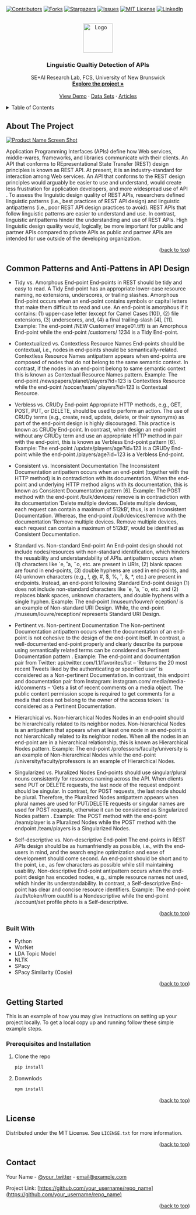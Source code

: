 <a name="readme-top"></a>
<!--
*** Thanks for checking out the Best-README-Template. If you have a suggestion
*** that would make this better, please fork the repo and create a pull request
*** or simply open an issue with the tag "enhancement".
*** Don't forget to give the project a star!
*** Thanks again! Now go create something AMAZING! :D
-->



<!-- PROJECT SHIELDS -->
<!--
*** I'm using markdown "reference style" links for readability.
*** Reference links are enclosed in brackets [ ] instead of parentheses ( ).
*** See the bottom of this document for the declaration of the reference variables
*** for contributors-url, forks-url, etc. This is an optional, concise syntax you may use.
*** https://www.markdownguide.org/basic-syntax/#reference-style-links
-->
[![Contributors][contributors-shield]][contributors-url]
[![Forks][forks-shield]][forks-url]
[![Stargazers][stars-shield]][stars-url]
[![Issues][issues-shield]][issues-url]
[![MIT License][license-shield]][license-url]
[![LinkedIn][linkedin-shield]][linkedin-url]



<!-- PROJECT LOGO -->
<br />
<div align="center">
  <a href="https://github.com/othneildrew/Best-README-Template">
    <img src="images/logo.png" alt="Logo" width="80" height="80">
  </a>

  <h3 align="center">Linguistic Qualtiy Detection of APIs</h3>

  <p align="center">
    SE+AI Research Lab, FCS, University of New Brunswick
    <br />
    <a href=""><strong>Explore the project »</strong></a>
    <br />
    <br />
    <a href="https://github.com/othneildrew/Best-README-Template">View Demo</a>
    ·
    <a href="https://github.com/othneildrew/Best-README-Template/issues">Data Sets</a>
    ·
    <a href="https://github.com/othneildrew/Best-README-Template/issues">Articles</a>
  </p>
</div>



<!-- TABLE OF CONTENTS -->
<details>
  <summary>Table of Contents</summary>
  <ol>
    <li>
      <a href="#about-the-project">About The Project</a>
      <ul>
        <li><a href="#built-with">Built With</a></li>
      </ul>
    </li>
    <li>
      <a href="#getting-started">Getting Started</a>
      <ul>
        <li><a href="#prerequisites">Prerequisites</a></li>
        <li><a href="#installation">Installation</a></li>
      </ul>
    </li>
    <li><a href="#usage">Usage</a></li>
    <li><a href="#roadmap">Roadmap</a></li>
    <li><a href="#contributing">Contributing</a></li>
    <li><a href="#license">License</a></li>
    <li><a href="#contact">Contact</a></li>
    <li><a href="#acknowledgments">Acknowledgments</a></li>
  </ol>
</details>



<!-- ABOUT THE PROJECT -->
## About The Project

[![Product Name Screen Shot][product-screenshot]](https://example.com)

Application Programming Interfaces (APIs) define how Web services, middle-wares, frameworks, and libraries communicate with their clients. An API that conforms to REpresentational State Transfer (REST) design principles is known as REST API. At present, it is an industry-standard for interaction among Web services. An API that conforms to the REST design principles would arguably be easier to use and understand, would create less frustration for application developers, and more widespread use of API . To assess the linguistic design quality of REST APIs, researchers defined linguistic patterns (i.e., best practices of REST API design) and linguistic antipatterns (i.e., poor REST API design practices to avoid). REST APIs that follow linguistic patterns are easier to understand and use. In contrast, linguistic antipatterns hinder the understanding and use of REST APIs. High linguistic design quality would, logically, be more important for public and partner APIs compared to private APIs as public and partner APIs are intended for use outside of the developing organization.


<p align="right">(<a href="#readme-top">back to top</a>)</p>



<!-- Patterns and Anti-Patterns -->
## Common Patterns and Anti-Pattens in API Design

* Tidy vs. Amorphous End-point End-points in REST should be tidy and easy to read. A Tidy End-point has an appropriate lower-case resource naming, no extensions, underscores, or trailing slashes. Amorphous End-point occurs when an end-point contains symbols or capital letters that make them difficult to read and use. An end-point is amorphous if it contains: (1) upper-case letter (except for Camel Cases [10]), (2) file extensions, (3) underscores, and, (4) a final trailing-slash [4], [11]. Example: The end-point /NEW Customer/ image01.tiff/ is an Amorphous End-point while the end-point /customers/ 1234 is a Tidy End-point.

* Contextualized vs. Contextless Resource Names End-points should be contextual, i.e., nodes in end-points should be semantically-related. Contextless Resource Names antipattern appears when end-points are composed of nodes that do not belong to the same semantic context. In contrast, if the nodes in an end-point belong to same semantic context this is known as Contextual Resource Names pattern. Example: The end-point /newspapers/planet/players?id=123 is Contextless Resource while the end-point /soccer/team/ players?id=123 is Contextual Resource. 

* Verbless vs. CRUDy End-point Appropriate HTTP methods, e.g., GET, POST, PUT, or DELETE, should be used to perform an action. The use of CRUDy terms (e.g., create, read, update, delete, or their synonyms) as part of the end-point design is highly discouraged. This practice is known as CRUDy End-point. In contrast, when design an end-point without any CRUDy term and use an appropriate HTTP method in pair with the end-point, this is known as Verbless End-point pattern [6]. Example: The end-point /update/players/age?id=123 is a CRUDy End-point while the end-point /players/age?id=123 is a Verbless End-point. 

* Consistent vs. Inconsistent Documentation The Inconsistent Documentation antipattern occurs when an end-point (together with the HTTP method) is in contradiction with its documentation. When the end-point and underlying HTTP method aligns with its documentation, this is known as Consistent Documentation pattern [6]. Example: The POST method with the end-point /bulk/devices/ remove is in contradiction with its documentation ’Delete multiple devices. Delete multiple devices, each request can contain a maximum of 512kB’, thus, is an Inconsistent Documentation. Whereas, the end-point /bulk/devices/remove with the documentation ’Remove multiple devices. Remove multiple devices, each request can contain a maximum of 512kB’, would be identified as Consistent Documentation. 

* Standard vs. Non-standard End-point An End-point design should not include nodes/resources with non-standard identification, which hinders the reusability and understandability of APIs. antipattern occurs when (1) characters like ´e, ˚a, ¨o, etc. are present in URIs, (2) blank spaces are found in end-points, (3) double hyphens are used in end-points, and (4) unknown characters (e.g., !, @, #, $, %, ˆ, &, *, etc.) are present in endpoints. Instead, an end-point following Standard End-point design (1) does not include non-standard characters like ´e, ˚a, ¨o, etc. and (2) replaces blank spaces, unknown characters, and double hyphens with a single hyphen. Example: The end-point /museum/louvre/r´eception/ is an example of Non-standard URI Design. While, the end-point /museum/louvre/reception/ represents Standard URI Design. 

* Pertinent vs. Non-pertinent Documentation The Non-pertinent Documentation antipattern occurs when the documentation of an end-point is not cohesive to the design of the end-point itself. In contrast, a well-documented end-point properly and clearly describe its purpose using semantically related terms can be considered as Pertinent Documentation pattern . Example: The end-point and documentation pair from Twitter: api.twitter.com/1.1/favorites/list – ‘Returns the 20 most recent Tweets liked by the authenticating or specified user’ is considered as a Non-pertinent Documentation. In contrast, this endpoint and documentation pair from Instagram: instagram.com/ media/media-id/comments – ‘Gets a list of recent comments on a media object. The public content permission scope is required to get comments for a media that does not belong to the owner of the access token.’ is considered as a Pertinent Documentation. 

* Hierarchical vs. Non-hierarchical Nodes Nodes in an end-point should be hierarchically related to its neighbor nodes. Non-hierarchical Nodes is an antipattern that appears when at least one node in an end-point is not hierarchically related to its neighbor nodes. When all the nodes in an end-point are in a hierarchical relationship, this is known as Hierarchical Nodes pattern. Example: The end-point /professors/faculty/university is an example of Non-hierarchical Nodes while the end-point /university/faculty/professors is an example of Hierarchical Nodes. 

* Singularized vs. Pluralized Nodes End-points should use singular/plural nouns consistently for resources naming across the API. When clients send PUT or DELETE requests, the last node of the request endpoint should be singular. In contrast, for POST requests, the last node should be plural. Therefore, the Pluralized Nodes antipattern appears when plural names are used for PUT/DELETE requests or singular names are used for POST requests, otherwise it can be considered as Singularized Nodes pattern . Example: The POST method with the end-point /team/player is a Pluralized Nodes while the POST method with the endpoint /team/players is a Singularized Nodes. 

* Self-descriptive vs. Non-descriptive End-point The end-points in REST APIs design should be as humanfriendly as possible, i.e., with the end-users in mind, and the search engine optimization and ease of development should come second. An end-point should be short and to the point, i.e., as few characters as possible while still maintaining usability. Non-descriptive End-point antipattern occurs when the end-point design has encoded nodes, e.g., simple resource names not used, which hinder its understandability. In contrast, a Self-descriptive End-point has clear and concise resource identifiers. Example: The end-point /auth/token/from oauth1 is a Nondescriptive while the end-point /account/set profile photo is a Self-descriptive.


<p align="right">(<a href="#readme-top">back to top</a>)</p>



### Built With



* Python
* WorNet
* LDA Topic Model
* NLTK
* SPacy
* SPacy Similarity (Cosie)

<p align="right">(<a href="#readme-top">back to top</a>)</p>



<!-- GETTING STARTED -->
## Getting Started

This is an example of how you may give instructions on setting up your project locally.
To get a local copy up and running follow these simple example steps.





### Prerequisites and Installation




1. Clone the repo
   ```sh
   pip install 
   ```
2. Donwnlods
   ```sh
   npm install
   ```

 

<p align="right">(<a href="#readme-top">back to top</a>)</p>




<!-- LICENSE -->
## License

Distributed under the MIT License. See `LICENSE.txt` for more information.

<p align="right">(<a href="#readme-top">back to top</a>)</p>



<!-- CONTACT -->
## Contact

Your Name - [@your_twitter](https://twitter.com/your_username) - email@example.com

Project Link: [https://github.com/your_username/repo_name](https://github.com/your_username/repo_name)

<p align="right">(<a href="#readme-top">back to top</a>)</p>






<!-- MARKDOWN LINKS & IMAGES -->
<!-- https://www.markdownguide.org/basic-syntax/#reference-style-links -->
[contributors-shield]: https://img.shields.io/github/contributors/othneildrew/Best-README-Template.svg?style=for-the-badge
[contributors-url]: https://github.com/othneildrew/Best-README-Template/graphs/contributors
[forks-shield]: https://img.shields.io/github/forks/othneildrew/Best-README-Template.svg?style=for-the-badge
[forks-url]: https://github.com/othneildrew/Best-README-Template/network/members
[stars-shield]: https://img.shields.io/github/stars/othneildrew/Best-README-Template.svg?style=for-the-badge
[stars-url]: https://github.com/othneildrew/Best-README-Template/stargazers
[issues-shield]: https://img.shields.io/github/issues/othneildrew/Best-README-Template.svg?style=for-the-badge
[issues-url]: https://github.com/othneildrew/Best-README-Template/issues
[license-shield]: https://img.shields.io/github/license/othneildrew/Best-README-Template.svg?style=for-the-badge
[license-url]: https://github.com/othneildrew/Best-README-Template/blob/master/LICENSE.txt
[linkedin-shield]: https://img.shields.io/badge/-LinkedIn-black.svg?style=for-the-badge&logo=linkedin&colorB=555
[linkedin-url]: https://linkedin.com/in/othneildrew
[product-screenshot]: images/screenshot.png
[Next.js]: https://img.shields.io/badge/next.js-000000?style=for-the-badge&logo=nextdotjs&logoColor=white
[Next-url]: https://nextjs.org/
[React.js]: https://img.shields.io/badge/React-20232A?style=for-the-badge&logo=react&logoColor=61DAFB
[React-url]: https://reactjs.org/
[Vue.js]: https://img.shields.io/badge/Vue.js-35495E?style=for-the-badge&logo=vuedotjs&logoColor=4FC08D
[Vue-url]: https://vuejs.org/
[Angular.io]: https://img.shields.io/badge/Angular-DD0031?style=for-the-badge&logo=angular&logoColor=white
[Angular-url]: https://angular.io/
[Svelte.dev]: https://img.shields.io/badge/Svelte-4A4A55?style=for-the-badge&logo=svelte&logoColor=FF3E00
[Svelte-url]: https://svelte.dev/
[Laravel.com]: https://img.shields.io/badge/Laravel-FF2D20?style=for-the-badge&logo=laravel&logoColor=white
[Laravel-url]: https://laravel.com
[Bootstrap.com]: https://img.shields.io/badge/Bootstrap-563D7C?style=for-the-badge&logo=bootstrap&logoColor=white
[Bootstrap-url]: https://getbootstrap.com
[JQuery.com]: https://img.shields.io/badge/jQuery-0769AD?style=for-the-badge&logo=jquery&logoColor=white
[JQuery-url]: https://jquery.com 
